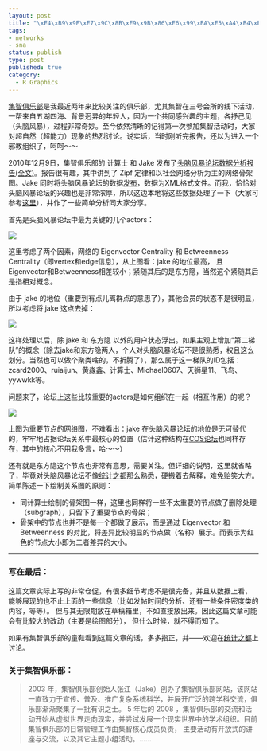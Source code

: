 ```yaml
--- 
layout: post
title: "\xE4\xB9\x9F\xE7\x9C\x8B\xE9\x9B\x86\xE6\x99\xBA\xE5\xA4\xB4\xE8\x84\x91\xE9\xA3\x8E\xE6\x9A\xB4\xE8\xAE\xBA\xE5\x9D\x9B\xE7\x9A\x84\xE6\xA0\xB8\xE5\xBF\x83\xE7\xBB\x84\xE7\xBB\x87"
tags: 
- networks
- sna
status: publish
type: post
published: true
category:
  - R Graphics
---
```

<a href="http://www.swarmagents.cn/" target="_self">集智俱乐部</a>是我最近两年来比较关注的俱乐部，尤其集智在三号会所的线下活动，一帮来自五湖四海、背景迥异的年轻人，因为一个共同感兴趣的主题，各抒己见（头脑风暴），过程非常奇妙。至今依然清晰的记得第一次参加集智活动时，大家对超自然（超能力）现象的热烈讨论。说实话，当时刚听完报告，还以为进入一个邪教组织了，呵呵～～

2010年12月9日，集智俱乐部的 计算士 和 Jake 发布了<a href="http://www.swarmagents.cn/bs/viewforum.asp?id=14358&amp;UrlTail=" target="_self">头脑风暴论坛数据分析报告(全文)</a>。报告很有趣，其中讲到了 Zipf 定律和以社会网络分析为主的网络骨架图。Jake 同时将头脑风暴论坛的数据<a href="http://www.swarmagents.cn/thesis/detail.asp?id=350" target="_self">发布</a>，数据为XML格式文件。而我，恰恰对头脑风暴论坛的兴趣也是非常浓厚，所以这边本地将这些数据处理了一下（大家可参考<a href="http://bjt.cos.name/wp-content/uploads/2010/12/sw_data.rar" target="_self">这里</a>），并作了一些简单分析同大家分享。

首先是头脑风暴论坛中最为关键的几个actors：

![](http://i.imgur.com/NUWdF.png)

这里考虑了两个因素，网络的 Eigenvector Centrality 和 Betweenness Centrality（即vertex和edge信息），从上图看：jake 的地位最高，
且Eigenvector和Betweenness相差较小；紧随其后的是东方隐，当然这个紧随其后是指相对概念。

由于 jake 的地位（重要到有点儿离群点的意思了），其他会员的状态不是很明显，所以考虑将 jake 这点去掉：

![](http://i.imgur.com/uDUTC.png)

这样处理以后，除 jake 和 东方隐 以外的用户状态浮出。如果主观上增加“第二梯队”的概念（除去jake和东方隐两人，个人对头脑风暴论坛不是很熟悉，权且这么划分。当然也可以做个聚类啥的，不折腾了），那么属于这一梯队的ID包括：zcard2000、ruiaijun、黄淼鑫、计算士、Michael0607、天狮星11、飞鸟、yywwkk等。

问题来了，论坛上这些比较重要的actors是如何组织在一起（相互作用）的呢？

![](http://i.imgur.com/kP5KH.png)

上图为重要节点的网络图，不难看出：jake 在头脑风暴论坛的地位是无可替代的，牢牢地占据论坛关系中最核心的位置（估计这种结构在<a href="http://cos.name/bbs" target="_blank">COS论坛</a>也同样存在，其中的核心不用我多言，哈～～）</p>
还有就是东方隐这个节点也非常有意思，需要关注。但详细的说明，这里就省略了，毕竟对头脑风暴论坛不像<a href="http://cos.name" target="_blank">统计之都</a>那么熟悉，硬搬着去解释，难免贻笑大方。简单陈述一下绘制关系图的原则：
<ul>
	<li>同计算士绘制的骨架图一样，这里也同样将一些不太重要的节点做了删除处理（subgraph），只留下了重要节点的骨架；</li>
	<li>骨架中的节点也并不是每一个都做了展示，而是通过 Eigenvector 和 Betweenness 的对比，将差异比较明显的节点做（名称）展示。而表示为红色的节点大小即为二者差异的大小。</li>
</ul>

********

### 写在最后：

这篇文章实际上写的非常仓促，有很多细节考虑不是很完备，并且从数据上看，
能够展现的也不止上面的一些信息（比如发帖时间的分析、还有一些条件密度类的内容，等等）。
但与其无限期放在草稿箱里，不如直接放出来。因此这篇文章可能会有比较大的改动（主要是绘图部分），
但什么时候，就不得而知了。

如果有集智俱乐部的童鞋看到这篇文章的话，多多指正，并——欢迎在[统计之都](http://cos.name)上讨论。

### 关于集智俱乐部：

>2003 年，集智俱乐部创始人张江（Jake）创办了集智俱乐部网站，该网站一直致力于宣传、普及、推广复杂系统科学，并展开广泛的跨学科交流，俱乐部渐渐聚集了一批有识之士。 5 年后的 2008 ，集智俱乐部的交流和活动开始从虚拟世界走向现实，并尝试发展一个现实世界中的学术组织。目前集智俱乐部的日常管理工作由集智核心成员负责， 主要活动有开放式的讲座与交流，以及其它主题小组活动。……
